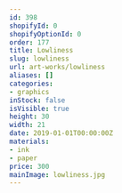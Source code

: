 ```yaml
---
id: 398
shopifyId: 0
shopifyOptionId: 0
order: 177
title: Lowliness
slug: lowliness
url: art-works/lowliness
aliases: []
categories:
- graphics
inStock: false
isVisible: true
height: 30
width: 21
date: 2019-01-01T00:00:00Z
materials:
- ink
- paper
price: 300
mainImage: lowliness.jpg
---
```


